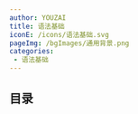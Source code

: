 ```yaml
---
author: YOUZAI
title: 语法基础
iconE: /icons/语法基础.svg
pageImg: /bgImages/通用背景.png
categories:
 - 语法基础
---
```


## 目录